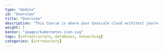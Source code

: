 ```yaml
---
type: "module"
id: "Overview"
title: "Overview"
description: "This Course is where your Exoscale cloud architect journey begins It will help you learn the core technical concepts, dive into networking components and configuration, and introduce you to critical cloud topics."
weight: 1
banner: "images/kubernetes-icon.svg"
tags: [infrastructure, databases, networking]
categories: [introductory]
---
```

